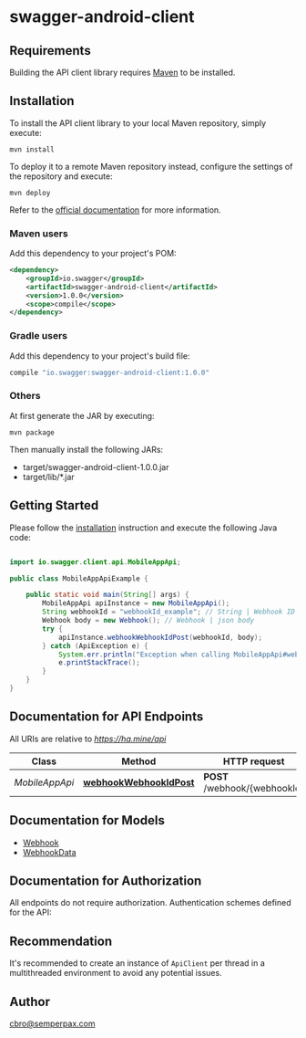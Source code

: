 # swagger-android-client

## Requirements

Building the API client library requires [Maven](https://maven.apache.org/) to be installed.

## Installation

To install the API client library to your local Maven repository, simply execute:

```shell
mvn install
```

To deploy it to a remote Maven repository instead, configure the settings of the repository and execute:

```shell
mvn deploy
```

Refer to the [official documentation](https://maven.apache.org/plugins/maven-deploy-plugin/usage.html) for more information.

### Maven users

Add this dependency to your project's POM:

```xml
<dependency>
    <groupId>io.swagger</groupId>
    <artifactId>swagger-android-client</artifactId>
    <version>1.0.0</version>
    <scope>compile</scope>
</dependency>
```

### Gradle users

Add this dependency to your project's build file:

```groovy
compile "io.swagger:swagger-android-client:1.0.0"
```

### Others

At first generate the JAR by executing:

    mvn package

Then manually install the following JARs:

* target/swagger-android-client-1.0.0.jar
* target/lib/*.jar

## Getting Started

Please follow the [installation](#installation) instruction and execute the following Java code:

```java

import io.swagger.client.api.MobileAppApi;

public class MobileAppApiExample {

    public static void main(String[] args) {
        MobileAppApi apiInstance = new MobileAppApi();
        String webhookId = "webhookId_example"; // String | Webhook ID
        Webhook body = new Webhook(); // Webhook | json body
        try {
            apiInstance.webhookWebhookIdPost(webhookId, body);
        } catch (ApiException e) {
            System.err.println("Exception when calling MobileAppApi#webhookWebhookIdPost");
            e.printStackTrace();
        }
    }
}

```

## Documentation for API Endpoints

All URIs are relative to *https://ha.mine/api*

Class | Method | HTTP request | Description
------------ | ------------- | ------------- | -------------
*MobileAppApi* | [**webhookWebhookIdPost**](docs/MobileAppApi.md#webhookWebhookIdPost) | **POST** /webhook/{webhookId} | Send info to HA


## Documentation for Models

 - [Webhook](docs/Webhook.md)
 - [WebhookData](docs/WebhookData.md)


## Documentation for Authorization

All endpoints do not require authorization.
Authentication schemes defined for the API:

## Recommendation

It's recommended to create an instance of `ApiClient` per thread in a multithreaded environment to avoid any potential issues.

## Author

cbro@semperpax.com

